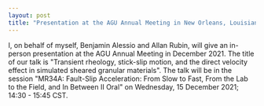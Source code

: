 ```yaml
---
layout: post
title: "Presentation at the AGU Annual Meeting in New Orleans, Louisiana, December 2021."
---
```


I, on behalf of myself, Benjamin Alessio and Allan Rubin, will give an in-person presentation at the AGU Annual Meeting in December 2021. The title of our talk is "Transient rheology, stick-slip motion, and the direct velocity effect in simulated sheared granular materials". The talk will be in the session "MR34A: Fault-Slip Acceleration: From Slow to Fast, From the Lab to the Field, and In Between II Oral" on Wednesday, 15 December 2021; 14:30 - 15:45 CST.
